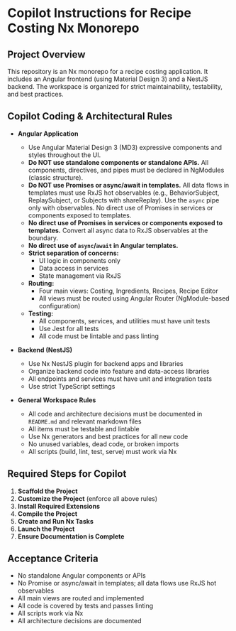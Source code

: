 
# Copilot Instructions for Recipe Costing Nx Monorepo

## Project Overview
This repository is an Nx monorepo for a recipe costing application. It includes an Angular frontend (using Material Design 3) and a NestJS backend. The workspace is organized for strict maintainability, testability, and best practices.

## Copilot Coding & Architectural Rules

- **Angular Application**
  - Use Angular Material Design 3 (MD3) expressive components and styles throughout the UI.
  - **Do NOT use standalone components or standalone APIs.** All components, directives, and pipes must be declared in NgModules (classic structure).
  - **Do NOT use Promises or async/await in templates.** All data flows in templates must use RxJS hot observables (e.g., BehaviorSubject, ReplaySubject, or Subjects with shareReplay). Use the `async` pipe only with observables. No direct use of Promises in services or components exposed to templates.
  - **No direct use of Promises in services or components exposed to templates.** Convert all async data to RxJS observables at the boundary.
  - **No direct use of `async`/`await` in Angular templates.**
  - **Strict separation of concerns:**
    - UI logic in components only
    - Data access in services
    - State management via RxJS
  - **Routing:**
    - Four main views: Costing, Ingredients, Recipes, Recipe Editor
    - All views must be routed using Angular Router (NgModule-based configuration)
  - **Testing:**
    - All components, services, and utilities must have unit tests
    - Use Jest for all tests
    - All code must be lintable and pass linting

- **Backend (NestJS)**
  - Use Nx NestJS plugin for backend apps and libraries
  - Organize backend code into feature and data-access libraries
  - All endpoints and services must have unit and integration tests
  - Use strict TypeScript settings

- **General Workspace Rules**
  - All code and architecture decisions must be documented in `README.md` and relevant markdown files
  - All items must be testable and lintable
  - Use Nx generators and best practices for all new code
  - No unused variables, dead code, or broken imports
  - All scripts (build, lint, test, serve) must work via Nx

## Required Steps for Copilot

1. **Scaffold the Project**
2. **Customize the Project** (enforce all above rules)
3. **Install Required Extensions**
4. **Compile the Project**
5. **Create and Run Nx Tasks**
6. **Launch the Project**
7. **Ensure Documentation is Complete**

## Acceptance Criteria

- No standalone Angular components or APIs
- No Promise or async/await in templates; all data flows use RxJS hot observables
- All main views are routed and implemented
- All code is covered by tests and passes linting
- All scripts work via Nx
- All architecture decisions are documented
